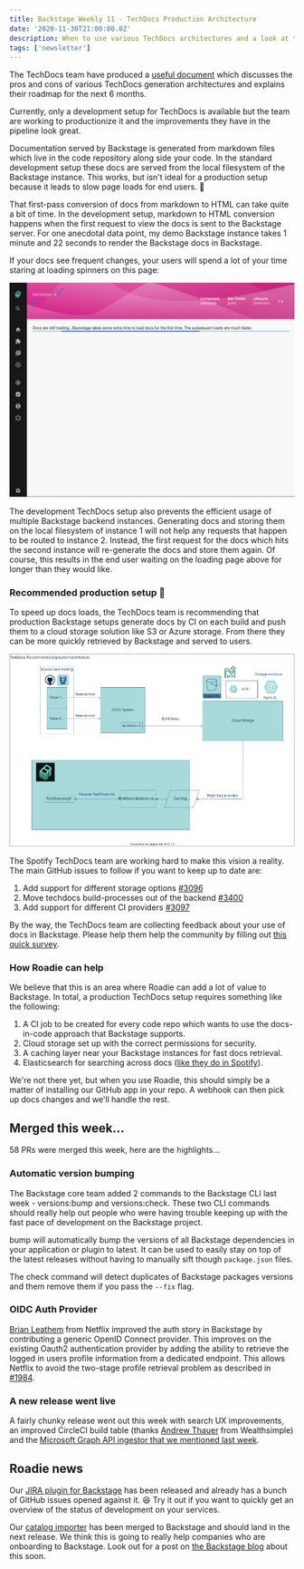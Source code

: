 ```yaml
---
title: Backstage Weekly 11 - TechDocs Production Architecture
date: '2020-11-30T21:00:00.0Z'
description: When to use various TechDocs architectures and a look at their roadmap for the next 6 months. 🛣
tags: ['newsletter']
---
```


The TechDocs team have produced a [useful document](https://backstage.io/docs/features/techdocs/architecture) which discusses the pros and cons of various TechDocs generation architectures and explains their roadmap for the next 6 months.

Currently, only a development setup for TechDocs is available but the team are working to productionize it and the improvements they have in the pipeline look great.

Documentation served by Backstage is generated from markdown files which live in the code repository along side your code. In the standard development setup these docs are served from the local filesystem of the Backstage instance. This works, but isn't ideal for a production setup because it leads to slow page loads for end users. 🐌

That first-pass conversion of docs from markdown to HTML can take quite a bit of time. In the development setup, markdown to HTML conversion happens when the first request to view the docs is sent to the Backstage server. For one anecdotal data point, my demo Backstage instance takes 1 minute and 22 seconds to render the Backstage docs in Backstage.

If your docs see frequent changes, your users will spend a lot of your time staring at loading spinners on this page:

![A loading page we see while we wait for TechDocs to generate](./techdocs-loading-screen.png)

The development TechDocs setup also prevents the efficient usage of multiple Backstage backend instances. Generating docs and storing them on the local filesystem of instance 1 will not help any requests that happen to be routed to instance 2. Instead, the first request for the docs which hits the second instance will re-generate the docs and store them again. Of course, this results in the end user waiting on the loading page above for longer than they would like.

### Recommended production setup 🏃

To speed up docs loads, the TechDocs team is recommending that production Backstage setups generate docs by CI on each build and push them to a cloud storage solution like S3 or Azure storage. From there they can be more quickly retrieved by Backstage and served to users.

![A diagram of the setup described above with boxes for the various parts and arrows going between them](./architecture-recommended.drawio.png)

The Spotify TechDocs team are working hard to make this vision a reality. The main GitHub issues to follow if you want to keep up to date are:

1. Add support for different storage options [#3096](https://github.com/backstage/backstage/issues/3096)
2. Move techdocs build-processes out of the backend [#3400](https://github.com/backstage/backstage/issues/3400)
3. Add support for different CI providers [#3097](https://github.com/backstage/backstage/issues/3097)

By the way, the TechDocs team are collecting feedback about your use of docs in Backstage. Please help them help the community by filling out [this quick survey](https://docs.google.com/forms/d/e/1FAIpQLSdn5Vn3MQhCdyYRuW8cMzZkMQF0bFxXYN168gZRvESLfJWVVg/viewform).

### How Roadie can help

We believe that this is an area where Roadie can add a lot of value to Backstage. In total, a production TechDocs setup requires something like the following:

1. A CI job to be created for every code repo which wants to use the docs-in-code approach that Backstage supports.
2. Cloud storage set up with the correct permissions for security.
3. A caching layer near your Backstage instances for fast docs retrieval.
4. Elasticsearch for searching across docs ([like they do in Spotify](https://github.com/backstage/backstage/issues/1499)).

We're not there yet, but when you use Roadie, this should simply be a matter of installing our GitHub app in your repo. A webhook can then pick up docs changes and we'll handle the rest.

## Merged this week...

58 PRs were merged this week, here are the highlights...

### Automatic version bumping

The Backstage core team added 2 commands to the Backstage CLI last week - versions:bump and versions:check. These two CLI commands should really help out people who were having trouble keeping up with the fast pace of development on the Backstage project.

bump will automatically bump the versions of all Backstage dependencies in your application or plugin to latest. It can be used to easily stay on top of the latest releases without having to manually sift though `package.json` files.

The check command will detect duplicates of Backstage packages versions and them remove them if you pass the `--fix` flag.

### OIDC Auth Provider

[Brian Leathem](https://github.com/bleathem) from Netflix improved the auth story in Backstage by contributing a generic OpenID Connect provider. This improves on the existing Oauth2 authentication provider by adding the ability to retrieve the logged in users profile information from a dedicated endpoint. This allows Netflix to avoid the two-stage profile retrieval problem as described in [#1984](https://github.com/backstage/backstage/issues/1984).

### A new release went live

A fairly chunky release went out this week with search UX improvements, an improved CircleCI build table (thanks [Andrew Thauer](https://github.com/andrewthauer) from Wealthsimple) and the [Microsoft Graph API ingestor that we mentioned last week](https://roadie.io/blog/backstage-weekly-10-catalog-importer/).

## Roadie news

Our [JIRA plugin for Backstage](https://github.com/RoadieHQ/backstage-plugin-jira) has been released and already has a bunch of GitHub issues opened against it. 😆 Try it out if you want to quickly get an overview of the status of development on your services.

Our [catalog importer](https://github.com/backstage/backstage/pull/3121) has been merged to Backstage and should land in the next release. We think this is going to really help companies who are onboarding to Backstage. Look out for a post on [the Backstage blog](https://backstage.io/blog/) about this soon.
